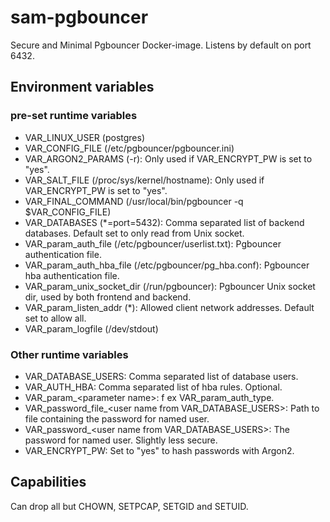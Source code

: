 # sam-pgbouncer
Secure and Minimal Pgbouncer Docker-image. Listens by default on port 6432.

## Environment variables
### pre-set runtime variables
* VAR_LINUX_USER (postgres)
* VAR_CONFIG_FILE (/etc/pgbouncer/pgbouncer.ini)
* VAR_ARGON2_PARAMS (-r): Only used if VAR_ENCRYPT_PW is set to "yes".
* VAR_SALT_FILE (/proc/sys/kernel/hostname): Only used if VAR_ENCRYPT_PW is set to "yes".
* VAR_FINAL_COMMAND (/usr/local/bin/pgbouncer -q \$VAR_CONFIG_FILE)
* VAR_DATABASES (*=port=5432): Comma separated list of backend databases. Default set to only read from Unix socket.
* VAR_param_auth_file (/etc/pgbouncer/userlist.txt): Pgbouncer authentication file.
* VAR_param_auth_hba_file (/etc/pgbouncer/pg_hba.conf): Pgbouncer hba authentication file.
* VAR_param_unix_socket_dir (/run/pgbouncer): Pgbouncer Unix socket dir, used by both frontend and backend.
* VAR_param_listen_addr (*): Allowed client network addresses. Default set to allow all.
* VAR_param_logfile (/dev/stdout)

### Other runtime variables
* VAR_DATABASE_USERS: Comma separated list of database users.
* VAR_AUTH_HBA: Comma separated list of hba rules. Optional.
* VAR_param_&lt;parameter name&gt;: f ex VAR_param_auth_type.
* VAR_password&#95;file_&lt;user name from VAR_DATABASE_USERS&gt;: Path to file containing the password for named user.
* VAR_password_&lt;user name from VAR_DATABASE_USERS&gt;: The password for named user. Slightly less secure.
* VAR_ENCRYPT_PW: Set to "yes" to hash passwords with Argon2.

## Capabilities
Can drop all but CHOWN, SETPCAP, SETGID and SETUID.
